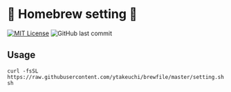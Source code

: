 # :beer: Homebrew setting :beer:
[![MIT License](http://img.shields.io/badge/license-MIT-blue.svg?style=flat)](LICENSE)
![GitHub last commit](https://img.shields.io/github/last-commit/ytakeuchi/brewfile)
## Usage
```
curl -fsSL https://raw.githubusercontent.com/ytakeuchi/brewfile/master/setting.sh| sh
```
